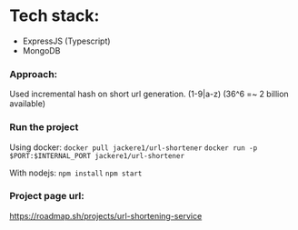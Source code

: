 # Tech stack:
- ExpressJS (Typescript)
- MongoDB

### Approach:
Used incremental hash on short url generation. (1-9|a-z) (36^6 =~ 2 billion available)

### Run the project
Using docker:
`docker pull jackere1/url-shortener`
`docker run -p $PORT:$INTERNAL_PORT jackere1/url-shortener`

With nodejs:
`npm install`
`npm start`

### Project page url:
https://roadmap.sh/projects/url-shortening-service
